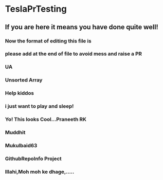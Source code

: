 # TeslaPrTesting

## If you are here it means you have done quite well!

### Now the format of editing this file is

### please add at the end of file to avoid mess and raise a PR

### UA


### Unsorted Array
### Help kiddos

### i just want to play and sleep!


### Yo! This looks Cool...Praneeth RK

### Muddhit

### Mukulbaid63
### GithubRepoInfo Project

### Illahi,Moh moh ke dhage,.....

